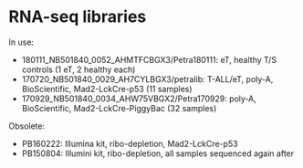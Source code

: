 RNA-seq libraries
=================

In use:

* 180111_NB501840_0052_AHMTFCBGX3/Petra180111: eT, healthy T/S controls (1 eT, 2 healthy  each)
* 170720_NB501840_0029_AH7CYLBGX3/petralib: T-ALL/eT, poly-A, BioScientific, Mad2-LckCre-p53 (11 samples)
* 170929_NB501840_0034_AHW75VBGX2/Petra170929: poly-A, BioScientific, Mad2-LckCre-PiggyBac (32 samples)

Obsolete:

* PB160222: Illumina kit, ribo-depletion, Mad2-LckCre-p53
* PB150804: Illumini kit, ribo-depletion, all samples sequenced again after
